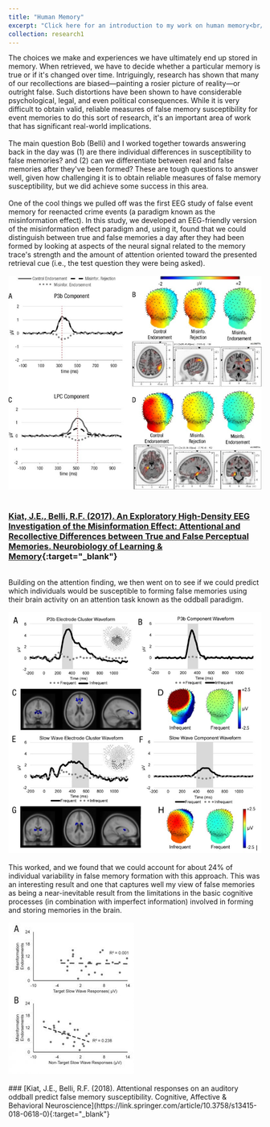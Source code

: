 ```yaml
---
title: "Human Memory"
excerpt: "Click here for an introduction to my work on human memory<br/><br/><img src='/images/neurons1.webp'>"
collection: research1
---
```

The choices we make and experiences we have ultimately end up stored in memory. When retrieved, we have to decide whether a particular memory is true or if it's changed over time. Intriguingly, research has shown that many of our recollections are biased—painting a rosier picture of reality—or outright false. Such distortions have been shown to have considerable psychological, legal,  and even political consequences. While it is very difficult to obtain valid, reliable measures of false memory susceptibility for event memories to do this sort of research, it's an important area of work that has significant real-world implications. 
<br/><br/>
The main question Bob (Belli) and I worked together towards answering back in the day was (1) are there individual differences in susceptibility to false memories? and (2) can we differentiate between real and false memories after they've been formed? These are tough questions to answer well, given how challenging it is to obtain reliable measures of false memory susceptibility, but we did achieve some success in this area.
<br/><br/>
One of the cool things we pulled off was the first EEG study of false event memory for reenacted crime events (a paradigm known as the misinformation effect). In this study, we developed an EEG-friendly version of the misinformation effect paradigm and, using it, found that we could distinguish between true and false memories a day after they had been formed by looking at aspects of the neural signal related to the memory trace's strength and the amount of attention oriented toward the presented retrieval cue (i.e., the test question they were being asked).
<br/><br/>
<img src='/images/falsememory1.jpg'>
<br/><br/>
### [Kiat, J.E., Belli, R.F. (2017). An Exploratory High-Density EEG Investigation of the Misinformation Effect: Attentional and Recollective Differences between True and False Perceptual Memories. Neurobiology of Learning & Memory](https://www.researchgate.net/publication/316372522_An_Exploratory_High-Density_EEG_Investigation_of_the_Misinformation_Effect_Attentional_and_Recollective_Differences_between_True_and_False_Perceptual_Memories){:target="_blank"}
<br/>
Building on the attention finding, we then went on to see if we could predict which individuals would be susceptible to forming false memories using their brain activity on an attention task known as the oddball paradigm. 
<br/><br/>
<img src='/images/falsememory2.jpg'>
<br/><br/>
This worked, and we found that we could account for about 24% of individual variability in false memory formation with this approach. This was an interesting result and one that captures well my view of false memories as being a near-inevitable result from the limitations in the basic cognitive processes (in combination with imperfect information) involved in forming and storing memories in the brain.
<br/><br/>
<img src='/images/falsememory3.jpg'>
<br/><br/>
### [Kiat, J.E., Belli, R.F. (2018). Attentional responses on an auditory oddball predict false memory susceptibility. Cognitive, Affective & Behavioral Neuroscience](https://link.springer.com/article/10.3758/s13415-018-0618-0){:target="_blank"}
